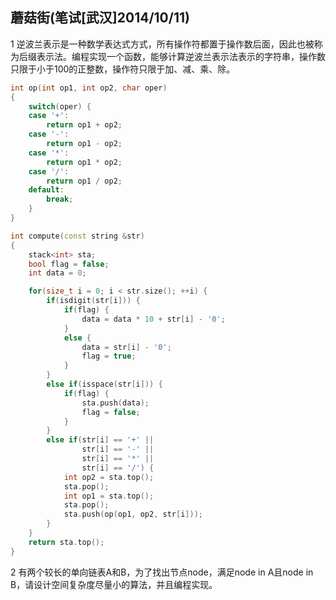 ## 蘑菇街(笔试[武汉]2014/10/11)

1 逆波兰表示是一种数学表达式方式，所有操作符都置于操作数后面，因此也被称为后缀表示法。编程实现一个函数，能够计算逆波兰表示法表示的字符串，操作数只限于小于100的正整数，操作符只限于加、减、乘、除。

``` C++
int op(int op1, int op2, char oper)
{
    switch(oper) {
    case '+':
        return op1 + op2;
    case '-':
        return op1 - op2;
    case '*':
        return op1 * op2;
    case '/':
        return op1 / op2;
    default:
        break;
    }
}

int compute(const string &str)
{
    stack<int> sta;
    bool flag = false;
    int data = 0;

    for(size_t i = 0; i < str.size(); ++i) {
        if(isdigit(str[i])) {
            if(flag) {
                data = data * 10 + str[i] - '0';
            }
            else {
                data = str[i] - '0';
                flag = true;
            }
        }
        else if(isspace(str[i])) {
            if(flag) {
                sta.push(data);
                flag = false;
            }
        }
        else if(str[i] == '+' ||
                str[i] == '-' ||
                str[i] == '*' ||
                str[i] == '/') {
            int op2 = sta.top();
            sta.pop();
            int op1 = sta.top();
            sta.pop();
            sta.push(op(op1, op2, str[i]));
        }
    }
    return sta.top();
}
```

2 有两个较长的单向链表A和B，为了找出节点node，满足node in A且node in B，请设计空间复杂度尽量小的算法，并且编程实现。